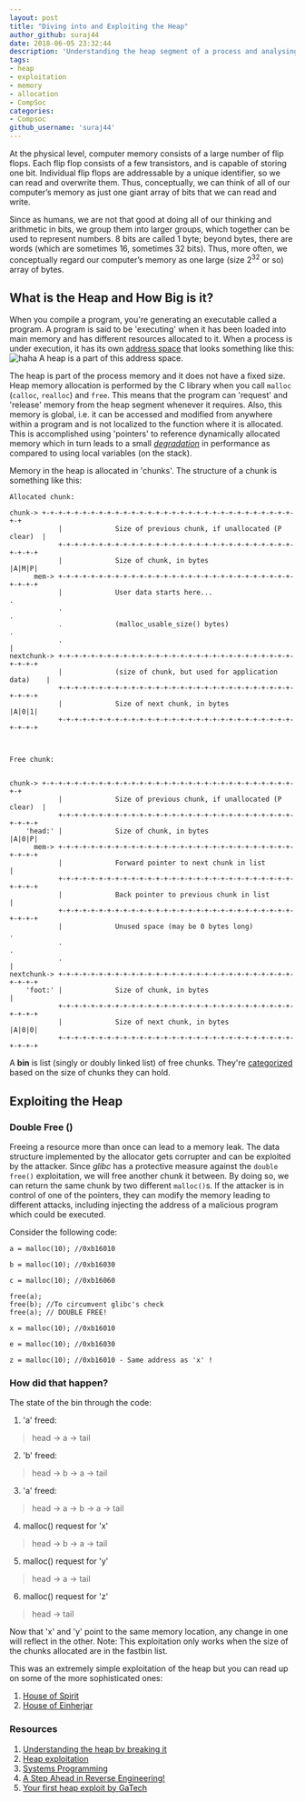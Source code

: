 ```yaml
---
layout: post
title: "Diving into and Exploiting the Heap"
author_github: suraj44
date: 2018-06-05 23:32:44
description: 'Understanding the heap segment of a process and analysing one of its vulnerabilities'
tags:
- heap 
- exploitation
- memory
- allocation
- CompSoc
categories:
- Compsoc
github_username: 'suraj44'
---
```



At the physical level, computer memory consists of a large number of flip flops. Each flip flop consists of a few transistors, and is capable of storing one bit. Individual flip flops are addressable by a unique identifier, so we can read and overwrite them. Thus, conceptually, we can think of all of our computer’s memory as just one giant array of bits that we can read and write. 

Since as humans, we are not that good at doing all of our thinking and arithmetic in bits, we group them into larger groups, which together can be used to represent numbers. 8 bits are called 1 byte; beyond bytes, there are words (which are sometimes 16, sometimes 32 bits). Thus, more often, we conceptually regard our computer’s memory as one large (size 2<sup>32</sup> or so) array of bytes. 

## What is the Heap and How Big is it?
When you compile a program, you're generating an executable called a program. A program is said to be 'executing' when it has been loaded into main memory and has different resources allocated to it. When a process is under execution, it has its own [address space](https://github.com/angrave/SystemProgramming/wiki/Processes,-Part-1:-Introduction#process-contents) that looks something like this: 
![haha](https://camo.githubusercontent.com/dc11307dfd6164f6021c6089eee9e12518554fdd/68747470733a2f2f692e696d6775722e636f6d2f706c364b3563462e706e67)
A heap is a part of this address space.

The heap is part of the process memory and it does not have a fixed size. Heap memory allocation is performed by the C library when you call `malloc` (`calloc`, `realloc`) and `free`. This means that the program can 'request' and 'release' memory from the heap segment whenever it requires. Also, this memory is global, i.e. it can be accessed and modified from anywhere within a program and is not localized to the function where it is allocated. This is accomplished using 'pointers' to reference dynamically allocated memory which in turn leads to a small [_degradation_](https://en.wikipedia.org/wiki/Thrashing_(computer_science)) in performance as compared to using local variables (on the stack).

Memory in the heap is allocated in 'chunks'. The structure of a chunk is something like this:


```
Allocated chunk:

chunk-> +-+-+-+-+-+-+-+-+-+-+-+-+-+-+-+-+-+-+-+-+-+-+-+-+-+-+-+-+-+-+-+-+
            |             Size of previous chunk, if unallocated (P clear)  |
            +-+-+-+-+-+-+-+-+-+-+-+-+-+-+-+-+-+-+-+-+-+-+-+-+-+-+-+-+-+-+-+-+
            |             Size of chunk, in bytes                     |A|M|P|
      mem-> +-+-+-+-+-+-+-+-+-+-+-+-+-+-+-+-+-+-+-+-+-+-+-+-+-+-+-+-+-+-+-+-+
            |             User data starts here...                          .
            .                                                               .
            .             (malloc_usable_size() bytes)                      .
            .                                                               |
nextchunk-> +-+-+-+-+-+-+-+-+-+-+-+-+-+-+-+-+-+-+-+-+-+-+-+-+-+-+-+-+-+-+-+-+
            |             (size of chunk, but used for application data)    |
            +-+-+-+-+-+-+-+-+-+-+-+-+-+-+-+-+-+-+-+-+-+-+-+-+-+-+-+-+-+-+-+-+
            |             Size of next chunk, in bytes                |A|0|1|
            +-+-+-+-+-+-+-+-+-+-+-+-+-+-+-+-+-+-+-+-+-+-+-+-+-+-+-+-+-+-+-+-+



Free chunk:


chunk-> +-+-+-+-+-+-+-+-+-+-+-+-+-+-+-+-+-+-+-+-+-+-+-+-+-+-+-+-+-+-+-+-+
            |             Size of previous chunk, if unallocated (P clear)  |
            +-+-+-+-+-+-+-+-+-+-+-+-+-+-+-+-+-+-+-+-+-+-+-+-+-+-+-+-+-+-+-+-+
    'head:' |             Size of chunk, in bytes                     |A|0|P|
      mem-> +-+-+-+-+-+-+-+-+-+-+-+-+-+-+-+-+-+-+-+-+-+-+-+-+-+-+-+-+-+-+-+-+
            |             Forward pointer to next chunk in list             |
            +-+-+-+-+-+-+-+-+-+-+-+-+-+-+-+-+-+-+-+-+-+-+-+-+-+-+-+-+-+-+-+-+
            |             Back pointer to previous chunk in list            |
            +-+-+-+-+-+-+-+-+-+-+-+-+-+-+-+-+-+-+-+-+-+-+-+-+-+-+-+-+-+-+-+-+
            |             Unused space (may be 0 bytes long)                .
            .                                                               .
            .                                                               |
nextchunk-> +-+-+-+-+-+-+-+-+-+-+-+-+-+-+-+-+-+-+-+-+-+-+-+-+-+-+-+-+-+-+-+-+
    'foot:' |             Size of chunk, in bytes                           |
            +-+-+-+-+-+-+-+-+-+-+-+-+-+-+-+-+-+-+-+-+-+-+-+-+-+-+-+-+-+-+-+-+
            |             Size of next chunk, in bytes                |A|0|0|
            +-+-+-+-+-+-+-+-+-+-+-+-+-+-+-+-+-+-+-+-+-+-+-+-+-+-+-+-+-+-+-+-+

```

A **bin** is list (singly or doubly linked list) of free chunks. They're [categorized](https://sourceware.org/glibc/wiki/MallocInternals) based on the size of chunks they can hold. 

## Exploiting the Heap

### Double Free ()
Freeing a resource more than once can lead to a memory leak. The data structure implemented by the allocator gets corrupter and can be exploited by the attacker. Since *glibc* has a protective measure against the `double free()` exploitation, we will free another chunk it between. By doing so, we can return the same chunk by two different `malloc()`s. If the attacker is in control of one of the pointers, they can modify the memory leading to different attacks, including injecting the address of a malicious program which could be executed. 

Consider the following code: 

```
a = malloc(10); //0xb16010

b = malloc(10); //0xb16030

c = malloc(10); //0xb16060

free(a);
free(b); //To circumvent glibc's check
free(a); // DOUBLE FREE!

x = malloc(10); //0xb16010

e = malloc(10); //0xb16030

z = malloc(10); //0xb16010 - Same address as 'x' !
```

### How did that happen?

The state of the bin through the code:
1.  'a' freed: 
> head -> a -> tail
2.  'b' freed: 
> head -> b -> a -> tail
3.  'a' freed: 
> head -> a -> b -> a -> tail
4.  malloc() request for 'x' 
> head -> b -> a -> tail
5.  malloc() request for 'y' 
> head -> a -> tail
6.  malloc() request for 'z'
> head -> tail

Now that 'x' and 'y' point to the same memory location, any change in one will reflect in the other.
Note: This exploitation only works when the size of the chunks allocated are in the fastbin list.  

This was an extremely simple exploitation of the heap but you can read up on some of the more sophisticated ones: 
1. [House of Spirit](https://gbmaster.wordpress.com/2015/07/21/x86-exploitation-101-house-of-spirit-friendly-stack-overflow/)
2. [House of Einherjar](https://github.com/st4g3r/House-of-Einherjar-CB2016) 






### Resources

1. [Understanding the heap by breaking it](https://www.blackhat.com/presentations/bh-usa-07/Ferguson/Whitepaper/bh-usa-07-ferguson-WP.pdf)
2. [Heap exploitation](https://legacy.gitbook.com/book/dhavalkapil/heap-exploitation/details)
3. [Systems Programming](https://github.com/angrave/SystemProgramming/wiki)
4. [A Step Ahead in Reverse Engineering!](https://ieeenitk.org/blog//a-step-ahead-in-reverse-engineering/)
5. [Your first heap exploit by GaTech](https://tc.gtisc.gatech.edu/cs6265/2016/l/lab10-heap/README-tut.txt)
